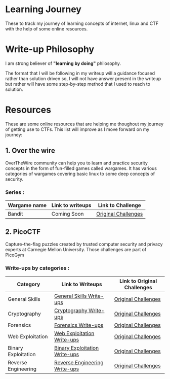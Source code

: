 # Learning Journey
These to track my journey of learning concepts of internet, linux and CTF with the help of some online resources. 

# Write-up Philosophy
I am strong believer of **"learning by doing"** philosophy. 

The format that I will be following in my writeup will a guidance focused rather than solution driven so, I will not have answer present in the writeup but rather will have some step-by-step method that I used to reach to solution.

# Resources
These are some online resources that are helping me thoughout my journey of getting use to CTFs. This list will improve as I move forward on my journey:

## 1. Over the wire 

OverTheWire community can help you to learn and practice security concepts in the form of fun-filled games called wargames. It has various categories of wargames covering basic linux to some deep concepts of security.

### Series : 

|Wargame name|Link to writeups|Link to Challenge|
|------------|----------------|-----------------|
|Bandit|Coming Soon|[Original Challenges](https://overthewire.org/wargames/bandit/)|


## 2. PicoCTF

Capture-the-flag puzzles created by trusted computer security and privacy experts at Carnegie Mellon University. Those challenges are part of PicoGym

### Write-ups by categories : 

| Category | Link to Writeups | Link to Original Challenges |
|----------|--------------------|-------------------------|
|General Skills|[General Skills Write-ups](./PicoCTF/general-skills/writeup-list.md)|[Original Challenges](https://play.picoctf.org/practice?category=5&page=1)|
|Cryptography|[Cryptography Write-ups](./PicoCTF/cryptography/writeup-list.md)|[Original Challenges](https://play.picoctf.org/practice?category=2&page=1)|
|Forensics|[Forensics Write-ups](./PicoCTF/forensics/writeup-list.md)|[Original Challenges](https://play.picoctf.org/practice?category=4&page=1)|
|Web Exploitation|[Web Exploitation Write-ups](./PicoCTF/web-exploitation/writeup-list.md)|[Original Challenges](https://play.picoctf.org/practice?category=1&page=1)|
|Binary Exploitation|[Binary Exploitation Write-ups](./PicoCTF/binary-exploitation/writeup-list.md)|[Original Challenges](https://play.picoctf.org/practice?category=6&page=1)|
|Reverse Engineering|[Reverse Engineering Write-ups](./PicoCTF/reverse-engineering/writeup-list.md)|[Original Challenges](https://play.picoctf.org/practice?category=3&page=1)|
